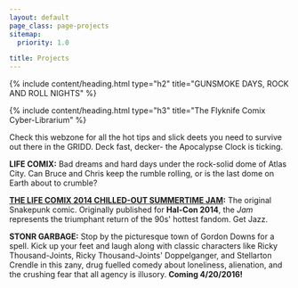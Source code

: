 ```yaml
---
layout: default
page_class: page-projects
sitemap:
  priority: 1.0

title: Projects
---
```



{% include content/heading.html type="h2" title="GUNSMOKE DAYS, ROCK AND ROLL NIGHTS" %}

{% include content/heading.html type="h3" title="The Flyknife Comix Cyber-Librarium" %}

Check this webzone for all the hot tips and slick deets you need to survive out there in the GRIDD. Deck fast, decker-
the Apocalypse Clock is ticking.

**LIFE COMIX:** Bad dreams and hard days under the rock-solid dome of Atlas City. Can Bruce and Chris keep the rumble rolling, or is the last dome on Earth about to crumble?

**[THE LIFE COMIX 2014 CHILLED-OUT SUMMERTIME JAM](/images/comics/2014Jam.pdf):** The original Snakepunk comic. Originally published for **Hal-Con 2014**, the *Jam* represents the triumphant return of the 90s' hottest fandom. Get Jazz.

**STONR GARBAGE:** Stop by the picturesque town of Gordon Downs for a spell. Kick up your feet and laugh along with classic characters like Ricky Thousand-Joints, Ricky Thousand-Joints' Doppelganger, and Stellarton Crendle in this zany, drug fuelled comedy about loneliness, alienation, and the crushing fear that all agency is illusory. **Coming 4/20/2016!**
